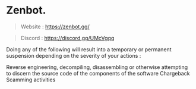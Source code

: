 # Zenbot.
 
> Website : https://zenbot.gg/

> Discord : https://discord.gg/UMcVgqq

Doing any of the following will result into a temporary or permanent suspension depending on the severity of your actions :

Reverse engineering, decompiling, disassembling or otherwise attempting to discern the source code of the components of the software
Chargeback
Scamming activities
